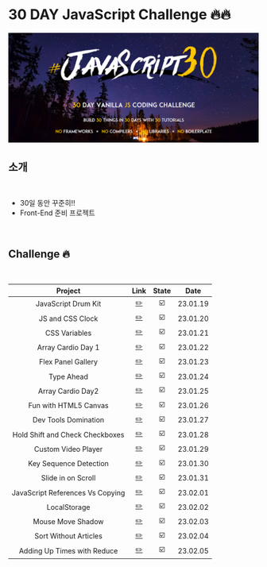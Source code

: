 # 30 DAY JavaScript Challenge 🔥🔥

<img src="./challenge.PNG">

<br />

## 소개

<br />

- 30일 동안 꾸준히!!
- Front-End 준비 프로젝트

<br />

## Challenge 🔥

<br />

|             Project              |                       Link                       | State |   Date   |
| :------------------------------: | :----------------------------------------------: | :---: | :------: |
|       JavaScript Drum Kit        |         [✏️](./JavaScript%20Drum%20Kit/)         |  ☑️   | 23.01.19 |
|         JS and CSS Clock         |         [✏️](./JS%20and%20CSS%20Clock/)          |  ☑️   | 23.01.20 |
|          CSS Variables           |             [✏️](./CSS%20Variables/)             |  ☑️   | 23.01.21 |
|        Array Cardio Day 1        |        [✏️](./Array%20Cardio%20Day%201/)         |  ☑️   | 23.01.22 |
|        Flex Panel Gallery        |         [✏️](./Flex%20Panel%20Gallery/)          |  ☑️   | 23.01.23 |
|            Type Ahead            |              [✏️](./Type%20Ahead/)               |  ☑️   | 23.01.24 |
|        Array Cardio Day2         |        [✏️](./Array%20Cardio%20Day%202/)         |  ☑️   | 23.01.25 |
|      Fun with HTML5 Canvas       |       [✏️](./Fun%20with%20HTML5%20Canvas/)       |  ☑️   | 23.01.26 |
|       Dev Tools Domination       |        [✏️](./Dev%20Tools%20Domination/)         |  ☑️   | 23.01.27 |
| Hold Shift and Check Checkboxes  | [✏️](./Hold%20Shift%20and%20Check%20Checkboxes/) |  ☑️   | 23.01.28 |
|       Custom Video Player        |         [✏️](./Custom%20Video%20Player/)         |  ☑️   | 23.01.29 |
|      Key Sequence Detection      |       [✏️](./Key%20Sequence%20Detection/)        |  ☑️   | 23.01.30 |
|        Slide in on Scroll        |        [✏️](./Slide%20in%20on%20Scroll/)         |  ☑️   | 23.01.31 |
| JavaScript References Vs Copying | [✏️](./JavaScript%20References%20VS%20Copying/)  |  ☑️   | 23.02.01 |
|           LocalStorage           |              [✏️](./LocalStorage/)               |  ☑️   | 23.02.02 |
|        Mouse Move Shadow         |          [✏️](./Mouse%20Move%20Shadow/)          |  ☑️   | 23.02.03 |
|      Sort Without Articles       |        [✏️](./Sort%20Without%20Articles/)        |  ☑️   | 23.02.04 |
|   Adding Up Times with Reduce    |   [✏️](./Adding%20Up%20Times%20with%20Reduce/)   |  ☑️   | 23.02.05 |
